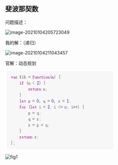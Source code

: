 ## 斐波那契数

问题描述：

![image-20210104205723049](F:\GitHub\Leetcode-learning-note\zbynote\img\image-20210104205723049.png)

我的解：（递归）

![image-20210104211043457](F:\GitHub\Leetcode-learning-note\zbynote\img\image-20210104211043457.png)

官解：动态规划

![image-20210104212259510](..\img\image-20210104212259510.png)

![fig1](F:\GitHub\Leetcode-learning-note\zbynote\img\509_fig1.gif)

